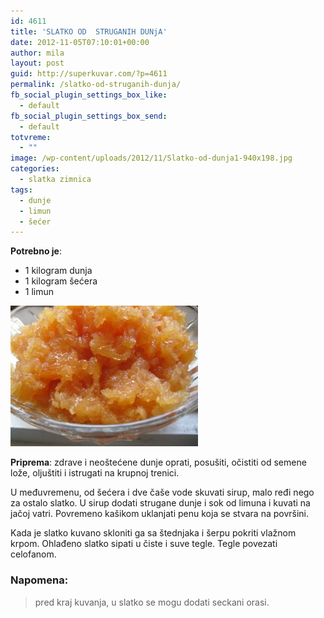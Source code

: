 ```yaml
---
id: 4611
title: 'SLATKO OD  STRUGANIH DUNjA'
date: 2012-11-05T07:10:01+00:00
author: mila
layout: post
guid: http://superkuvar.com/?p=4611
permalink: /slatko-od-struganih-dunja/
fb_social_plugin_settings_box_like:
  - default
fb_social_plugin_settings_box_send:
  - default
totvreme:
  - ""
image: /wp-content/uploads/2012/11/Slatko-od-dunja1-940x198.jpg
categories:
  - slatka zimnica
tags:
  - dunje
  - limun
  - šećer
---
```

**Potrebno je**:

  * 1 kilogram dunja
  * 1 kilogram šećera
  * 1 limun

<img class="alignnone size-medium wp-image-4628" title="Slatko od dunja" src="/wp-content/uploads/2012/11/Slatko-od-dunja1-300x225.jpg" alt="" width="300" height="225" /> 

**Priprema**: zdrave i neoštećene dunje oprati, posušiti, očistiti od semene lože, oljuštiti i istrugati na krupnoj trenici.

U međuvremenu, od šećera i dve čaše vode skuvati sirup, malo ređi nego za ostalo slatko. U sirup dodati strugane dunje i sok od limuna i kuvati na jačoj vatri. Povremeno kašikom uklanjati penu koja se stvara na površini.

Kada je slatko kuvano skloniti ga sa štednjaka i šerpu pokriti vlažnom krpom. Ohlađeno slatko sipati u čiste i suve tegle. Tegle povezati celofanom.

### Napomena:
> pred kraj kuvanja, u slatko se mogu dodati seckani orasi.
